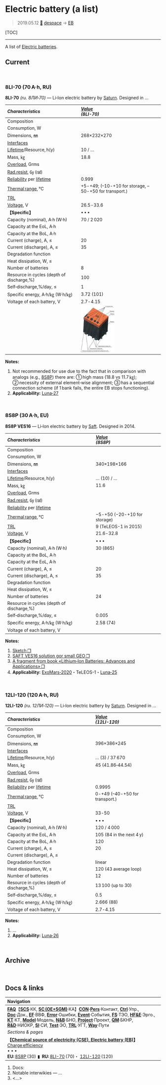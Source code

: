 # Electric battery (a list)
> 2019.05.12 [🚀](../index/index.md) [despace](index.md) → [EB](eb.md)

[TOC]

---

A list of [Electric batteries](eb.md).


## Current

<p style="page-break-after:always"> </p>



### 8LI-70 (70 A·h, RU)
**8LI-70** *(ru. 8ЛИ‑70)* — Li‑Ion electric battery by [Saturn](пао_сатурн.md). Designed in …

|*Characteristics*|*[Value](si.md)<br> (8LI-70)*|
|:--|:--|
|Composition| |
|Consumption, W| |
|Dimensions, ㎜|268×232×270|
|[Interfaces](interface.md)| |
|[Lifetime](lifetime.md)/Resource, h(y)|10 / …|
|Mass, ㎏|18.8|
|[Overload](vibration.md), Grms| |
|[Rad.resist](ion_rad.md), ㏉ (㎭)| |
|[Reliability](qm.md) per [lifetime](lifetime.md)|0.999|
|[Thermal range](tcs.md), ℃|+5 ‑ +49; (–10 ‑ +10 for storage, –50 ‑ +50 for transport.)|
|[TRL](trl.md)| |
|[Voltage](sps.md), V|26.5 ‑ 33.6|
|**【Specific】**|• • •|
|Capacity (nominal), A·h (W·h)|70 / 2 020|
|Capacity at the EoL, A·h| |
|Capacity at the BoL, A·h| |
|Current (charge), A, ≤|20|
|Current (discharge), A, ≤|35|
|Degradation function| |
|Heat dissipation, W, ≤| |
|Number of batteries|8|
|Resource in cycles (depth of discharge,%)| 100|
|Self‑discharge,%/day, ≤|1|
|Specific energy, A·h/㎏ (W·h/㎏)|3.72 (101)|
|Voltage of each battery, V|2.7 ‑ 4.15|
| |[![](f/sps/8li-70_thumb.jpg)](f/sps/8li-70.jpg)|

**Notes:**

   1. Not recommended for use due to the fact that in comparison with analogs (e.g., [8S8P](eb_lst.md)) there are: ➀ high mass (18.8 vs 11.7 ㎏); ➁ necessity of external element‑wise alignment; ➂ has a sequential connection scheme (if 1 bank fails, the entire EB stops functioning).
   1. **Applicability:** [Luna‑27](луна_27.md)



<p style="page-break-after:always"> </p>

### 8S8P (30 A·h, EU)

**8S8P VES16** — Li‑Ion electric battery by [Saft](contact/saft.md). Designed in 2014.

|*Characteristics*|*[Value](si.md)<br> (8S8P)*|
|:--|:--|
|Composition| |
|Consumption, W| |
|Dimensions, ㎜|340×198×166|
|[Interfaces](interface.md)| |
|[Lifetime](lifetime.md)/Resource, h(y)|… (10) / …|
|Mass, ㎏|11.6|
|[Overload](vibration.md), Grms| |
|[Rad.resist](ion_rad.md), ㏉ (㎭)| |
|[Reliability](qm.md) per [lifetime](lifetime.md)| |
|[Thermal range](tcs.md), ℃|−5 ‑ +50 (−20 ‑ +10 for storage)|
|[TRL](trl.md)|9 (TeLEOS-1 in 2015)|
|[Voltage](sps.md), V|21.6 ‑ 32.8|
|**【Specific】**|• • •|
|Capacity (nominal), A·h (W·h)|30 (865)|
|Capacity at the BoL, A·h| |
|Capacity at the EoL, A·h| |
|Current (charge), A, ≤|20|
|Current (discharge), A, ≤|35|
|Degradation function| |
|Heat dissipation, W, ≤| |
|Number of batteries|24|
|Resource in cycles (depth of discharge,%)|  |
|Self‑discharge,%/day, ≤|0.005|
|Specific energy, A·h/㎏ (W·h/㎏)|2.58 (74)|
|Voltage of each battery, V| |

**Notes:**

   1. [Sketch ❐](f/sps/ves16_8s8p_gp24717_2017.pdf)
   1. [SAFT VES16 solution gor small GEO ❐](f/sps/ves16_e3sconf_espc2017_06004.pdf)
   1. [A fragment from book «Lithium‑Ion Batteries: Advances and Applications» ❐](f/sps/ves16_libaa_fragment.pdf)
   1. **Applicability:** [ExoMars‑2020](экзомарс_2020.md)・TeLEOS-1・[Luna‑25](луна_25.md)



<p style="page-break-after:always"> </p>

### 12LI-120 (120 A·h, RU)
**12LI-120** *(ru. 12ЛИ‑120)* — Li‑Ion electric battery by [Saturn](пао_сатурн.md). Designed in …

|*Characteristics*|*[Value](si.md)<br> (12LI-120)*|
|:--|:--|
|Composition| |
|Consumption, W| |
|Dimensions, ㎜|396×386×245|
|[Interfaces](interface.md)| |
|[Lifetime](lifetime.md)/Resource, h(y)|… (3) / 37 670|
|Mass, ㎏|45 (41.86‑44.54)|
|[Overload](vibration.md), Grms| |
|[Rad.resist](ion_rad.md), ㏉ (㎭)| |
|[Reliability](qm.md) per [lifetime](lifetime.md)|0.9995|
|[Thermal range](tcs.md), ℃|0 ‑ +49 (–40 ‑ +50 for transport.)|
|[TRL](trl.md)| |
|[Voltage](sps.md), V|33 ‑ 50|
|**【Specific】**|• • •|
|Capacity (nominal), A·h (W·h)|120 / 4 000|
|Capacity at the EoL, A·h|105 (84 in the next 4 y)|
|Capacity at the BoL, A·h|120|
|Current (charge), A, ≤|20|
|Current (discharge), A, ≤| |
|Degradation function|linear|
|Heat dissipation, W, ≤|120 (43 average loop)|
|Number of batteries|12|
|Resource in cycles (depth of discharge,%)| 13 100 (up to 30)|
|Self‑discharge,%/day, ≤|0.5|
|Specific energy, A·h/㎏ (W·h/㎏)|2.666 (88)|
|Voltage of each battery, V|2.7 ‑ 4.15|

**Notes:**

   1. …
   1. **Applicability:** [Luna‑26](луна_26.md)



<p style="page-break-after:always"> </p>

## Archive



<p style="page-break-after:always"> </p>

## Docs & links
|Navigation|
|:--|
|**[FAQ](faq.md)**【**[SCS](scs.md)**·КК, **[SC (OE+SGM)](sc.md)**·КА】**[CON](contact.md)·[Pers](person.md)**·Контакт, **[Ctrl](control.md)**·Упр., **[Doc](doc.md)**·Док., **[EF](ef.md)**·ВВФ, **[Error](error.md)**·Ошибки, **[Event](event.md)**·События, **[FS](fs.md)**·ТЭО, **[HF&E](hfe.md)**·Эрго., **[KT](kt.md)**·КТ, **[Model](model.md)**·Модель, **[N&B](nnb.md)**·БНО, **[Project](project.md)**·Проект, **[QM](qm.md)**·БКНР, **[R&D](rnd.md)**·НИОКР, **[SI](si.md)**·СИ, **[Test](test.md)**·ЭО, **[TRL](trl.md)**·УГТ, **[Way](way.md)**·Пути|
|*Sections & pages*|
|**【[Chemical source of electricity (CSE), Electric battery (EB)](eb.md)】**<br> [Charge efficiency](charge_eff.md) <br>• • •<br> **EU:** [8S8P](eb_lst.md) (30)  ▮  **RU:** [8LI-70](eb_lst.md) (70)・ [12LI-120](eb_lst.md) (120)|

   1. Docs:
   1. Notable interwikies — …
   1. <…>
